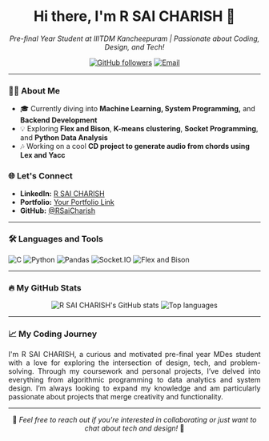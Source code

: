 <h1 align="center">Hi there, I'm R SAI CHARISH 👋</h1>

<p align="center">
  <em>Pre-final Year Student at IIITDM Kancheepuram | Passionate about Coding, Design, and Tech!</em>
</p>

<p align="center">
  <a href="https://github.com/RSaiCharish"><img src="https://img.shields.io/github/followers/RSaiCharish?label=Followers&style=social" alt="GitHub followers"></a>
  <a href="charish230@gmail.com"><img src="https://img.shields.io/badge/-rsaicharish@example.com-c14438?style=flat&logo=Gmail&logoColor=white" alt="Email"></a>
</p>

---

### 👩‍💻 About Me
- 🎓 Currently diving into **Machine Learning, System Programming,** and **Backend Development**
- 💡 Exploring **Flex and Bison**, **K-means clustering**, **Socket Programming**, and **Python Data Analysis**
- 🎶 Working on a cool **CD project to generate audio from chords using Lex and Yacc**

### 🌐 Let's Connect
- **LinkedIn:** [R SAI CHARISH](https://linkedin.com/in/rsaicharish)  
- **Portfolio:** [Your Portfolio Link](#)  
- **GitHub:** [@RSaiCharish](https://github.com/RSaiCharish)  

---

### 🛠️ Languages and Tools
![C](https://img.shields.io/badge/C-00599C?style=flat&logo=c&logoColor=white)
![Python](https://img.shields.io/badge/Python-3776AB?style=flat&logo=python&logoColor=white)
![Pandas](https://img.shields.io/badge/Pandas-150458?style=flat&logo=pandas&logoColor=white)
![Socket.IO](https://img.shields.io/badge/Socket.io-010101?style=flat&logo=socketdotio&logoColor=white)
![Flex and Bison](https://img.shields.io/badge/Flex--Bison-5c5c5c?style=flat&logo=data:image/svg+xml;base64,...)

---

### 🔥 My GitHub Stats
<p align="center">
  <img src="https://github-readme-stats.vercel.app/api?username=Charish53&show_icons=true&theme=radical" alt="R SAI CHARISH's GitHub stats" />
  <img src="https://github-readme-stats.vercel.app/api/top-langs/?username=Charish53&layout=compact&theme=radical" alt="Top languages" />
</p>

---

### 📈 My Coding Journey
<p align="justify">
  I'm R SAI CHARISH, a curious and motivated pre-final year MDes student with a love for exploring the intersection of design, tech, and problem-solving. Through my coursework and personal projects, I’ve delved into everything from algorithmic programming to data analytics and system design. I’m always looking to expand my knowledge and am particularly passionate about projects that merge creativity and functionality.
</p>

---

<p align="center">
  💬 <i>Feel free to reach out if you're interested in collaborating or just want to chat about tech and design!</i> 💬
</p>

